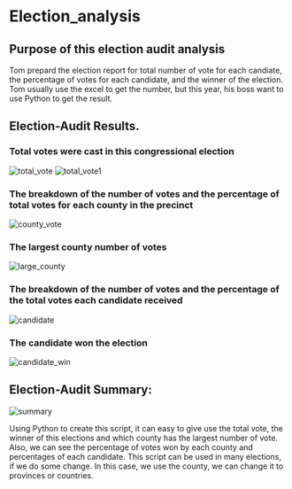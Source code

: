 # Election_analysis
## Purpose of this election audit analysis
Tom prepard the election report for total number of vote for each candiate, the percentage of votes for each candidate, and the winner of the election. Tom usually use the excel to get the number, but this year, his boss want to use Python to get the result.
## Election-Audit Results.
### Total votes were cast in this congressional election
![total_vote](Resources/total_vote.png)
![total_vote1](Resources/total_vote1.png)

### The breakdown of the number of votes and the percentage of total votes for each county in the precinct
![county_vote](Resources/county_vote.png)
### The largest county number of votes
![large_county](Resources/large_county.png)
### The breakdown of the number of votes and the percentage of the total votes each candidate received
![candidate](Resources/candidate.png)
### The candidate won the election
![candidate_win](Resources/candidate_win.png)

## Election-Audit Summary:
![summary](Resources/summary.png)

Using Python to create this script, it can easy to give use the total vote, the winner of this elections and which county has the largest number of vote. Also, we can see the percentage of votes won by each county and percentages of each candidate. This script can be used in many elections, if we do some change. In this case, we use the county, we can change it to provinces or countries.  
 
